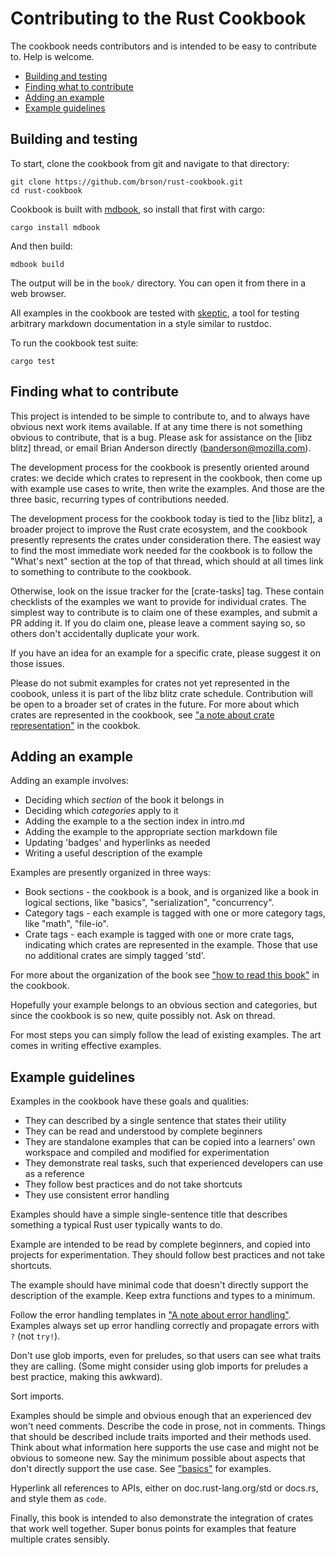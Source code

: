 # Contributing to the Rust Cookbook

The cookbook needs contributors and is intended to be easy to
contribute to. Help is welcome.

* [Building and testing](#building-and-testing)
* [Finding what to contribute](#finding-what-to-contribute)
* [Adding an example](#how-to-contribute)
* [Example guidelines](#example-guidelines)

## Building and testing

To start, clone the cookbook from git and navigate to that directory:

```
git clone https://github.com/brson/rust-cookbook.git
cd rust-cookbook
```

Cookbook is built with [mdbook], so install that first with cargo:

```
cargo install mdbook
```

And then build:

```
mdbook build
```

The output will be in the `book/` directory. You can open it from
there in a web browser.

All examples in the cookbook are tested with [skeptic], a tool for
testing arbitrary markdown documentation in a style similar to
rustdoc.

To run the cookbook test suite:

```
cargo test
```

[mdbook]: http://azerupi.github.io/mdBook/index.html
[skeptic]: https://github.com/brson/rust-skeptic

## Finding what to contribute

This project is intended to be simple to contribute to, and to always
have obvious next work items available. If at any time there is not
something obvious to contribute, that is a bug. Please ask for
assistance on the [libz blitz] thread, or email Brian Anderson
directly (banderson@mozilla.com).

The development process for the cookbook is presently oriented around
crates: we decide which crates to represent in the cookbook, then come
up with example use cases to write, then write the examples. And those
are the three basic, recurring types of contributions needed.

The development process for the cookbook today is tied to the [libz
blitz], a broader project to improve the Rust crate ecosystem, and the
cookbook presently represents the crates under consideration there.
The easiest way to find the most immediate work needed for the
cookbook is to follow the "What's next" section at the top of that
thread, which should at all times link to something to contribute to
the cookbook.

Otherwise, look on the issue tracker for the [crate-tasks] tag. These
contain checklists of the examples we want to provide for individual
crates. The simplest way to contribute is to claim one of these
examples, and submit a PR adding it. If you do claim one, please leave
a comment saying so, so others don't accidentally duplicate your work.

If you have an idea for an example for a specific crate, please
suggest it on those issues.

Please do not submit examples for crates not yet represented in the
coobook, unless it is part of the libz blitz crate schedule.
Contribution will be open to a broader set of crates in the future.
For more about which crates are represented in the cookbook, see ["a
note about crate representation"][which-crates] in the cookbok.

[which-crates]: https://brson.github.io/rust-cookbook/about.html#which-crates

## Adding an example

Adding an example involves:

- Deciding which _section_ of the book it belongs in
- Deciding which _categories_ apply to it
- Adding the example to a the section index in intro.md
- Adding the example to the appropriate section markdown file
- Updating 'badges' and hyperlinks as needed
- Writing a useful description of the example

Examples are presently organized in three ways:

- Book sections - the cookbook is a book, and is organized like a book
  in logical sections, like "basics", "serialization", "concurrency".
- Category tags - each example is tagged with one or more category
  tags, like "math", "file-io".
- Crate tags - each example is tagged with one or more crate tags,
  indicating which crates are represented in the example. Those that
  use no additional crates are simply tagged 'std'.

For more about the organization of the book see ["how to read this
book"] in the cookbook.

Hopefully your example belongs to an obvious section and categories,
but since the cookbook is so new, quite possibly not. Ask on thread.

For most steps you can simply follow the lead of existing examples.
The art comes in writing effective examples.

["how to read this book"]: https://brson.github.io/rust-cookbook/about.html#reading

## Example guidelines

Examples in the cookbook have these goals and qualities:

- They can described by a single sentence that states
  their utility
- They can be read and understood by complete beginners
- They are standalone examples that can be copied into a learners'
  own workspace and compiled and modified for experimentation
- They demonstrate real tasks, such that experienced developers
  can use as a reference
- They follow best practices and do not take shortcuts
- They use consistent error handling

Examples should have a simple single-sentence title that describes
something a typical Rust user typically wants to do.

Example are intended to be read by complete beginners, and copied into
projects for experimentation. They should follow best practices and
not take shortcuts.

The example should have minimal code that doesn't directly support the
description of the example. Keep extra functions and types to a
minimum.

Follow the error handling templates in ["A note about error
handling"][errors]. Examples always set up error handling correctly and
propagate errors with `?` (not `try!`).

Don't use glob imports, even for preludes, so that users can see what
traits they are calling. (Some might consider using glob imports for
preludes a best practice, making this awkward).

Sort imports.

Examples should be simple and obvious enough that an experienced dev
won't need comments. Describe the code in prose, not in
comments. Things that should be described include traits imported and
their methods used. Think about what information here supports the use
case and might not be obvious to someone new. Say the minimum possible
about aspects that don't directly support the use case. See
["basics"] for examples.

["basics"]: https://brson.github.io/rust-cookbook/basics.html

Hyperlink all references to APIs, either on doc.rust-lang.org/std or
docs.rs, and style them as `code`.

Finally, this book is intended to also demonstrate the integration
of crates that work well together. Super bonus points for examples
that feature multiple crates sensibly.

[errors]: https://brson.github.io/rust-cookbook/about.html#errors

